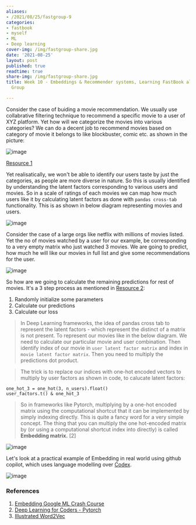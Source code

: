```yaml
---
aliases:
- /2021/08/25/fastgroup-9
categories:
- fastbook
- myself
- ML
- Deep learning
cover-img: /img/fastgroup-share.jpg
date: '2021-08-25'
layout: post
published: true
readtime: true
share-img: /img/fastgroup-share.jpg
title: Week 10 - Embeddings & Recommender systems, Learning FastBook along with Study
  Group

---
```


Consider the case of buiding a movie recommendation. We usually use collabrative filtering technique to recommend
a specific movie to a user of XYZ platform. Yet how will we categorize the movies into various categories? We can
do a decent job to recommend movies based on category of movie it belongs to like blockbuster, comic etc. as shown in the picture:

![image](https://user-images.githubusercontent.com/24592806/130835070-6be3023d-5fe3-4dd7-aacd-8378fc97b23f.png)

[Resource 1](https://developers.google.com/machine-learning/crash-course/embeddings/video-lecture)

Yet realisatically, we won't be able to identify our users taste by just the categories, as people are more diverse in nature.
So this is usually identified by understanding the latent factors corresponding to various users and movies. So in 
a scale of ratings of each movies we can map how much users like it by calculating latent factors as done with `pandas cross-tab` functionality.
This is as shown in below diagram representing movies and users.

![image](https://user-images.githubusercontent.com/24592806/130792010-3941f9e8-f6b3-48e2-a5a9-761dd60763c4.png)

Consider the case of a large orgs like netflix with millions of movies listed. Yet the no of movies watched by a user for our example,
be corresponding to a very empty matrix who just watched 3 movies. We are going to predict,
how much he will like our movies in full list and give some recommendations for the user.

![image](https://user-images.githubusercontent.com/24592806/130836043-e1e73208-efd5-4ba1-9d9d-cf0a796af215.png)

So how are we going to calculate the remaining predictions for rest of movies. It's a 3 step process as mentioned in [Resource 2](https://github.com/fastai/fastbook):

1. Randomly initialize some parameters
2. Calculate our predictions
3. Calculate our loss

> In Deep Learning frameworks, the idea of pandas cross tab to represent the latent factors - which represent the distinct  of a matrix is not
present. To represent our movies like in the below diagram. We need to calculate our particular movie and user combination. Then identify index
of our movie in `user latent factor matrix` and index in `movie latent factor matrix`. Then you need to multiply the predictions dot product.

> The trick is to replace our indices with one-hot encoded vectors to multiply by user factors as shown in code, to calucate latent factors:

```
one_hot_3 = one_hot(3, n_users).float()
user_factors.t() & one_hot_3
```

> So in frameworks like Pytorch, multiplying by a one-hot encoded matrix using the
computational shortcut that it can be implemented by simply indexing directly. This is quite a fancy word for a very simple
concept. The thing that you can multiply the one hot-encoded matrix by (or using a computational shortcut
index into directly) is called **Embedding matrix.** [2]

![image](https://user-images.githubusercontent.com/24592806/130845223-320e23bf-50ec-4e44-90aa-2d5a5999c4ce.png)

Let's look at a practical example of Embedding in real world using github copilot, which uses language modelling over [Codex](https://copilot.github.com/).

![image](https://user-images.githubusercontent.com/24592806/130845726-60cd3e7b-d436-4306-a948-77e14e33d20a.png)


<!-- The user may say, the ads of words in User agents. We need to identify from set of words, and based on 3 dimensional embedding
value. ANd then predict the value. It's optimized using L2. Just by learning , using back propogating. The embedding will
be learned by the program.


- Where is the training data from? How randomly recommend
- Bigger logit layer, then with a distribution. WIth 1 million dataset, you realize there is a lot of issues. Then predict the value. -->

### References

1. [Embedding Google ML Crash Course](https://developers.google.com/machine-learning/crash-course/embeddings/video-lecture)
2. [Deep Learning for Coders - Pytorch](https://github.com/fastai/fastbook)
3. [Illustrated Word2Vec](https://jalammar.github.io/illustrated-word2vec/)
